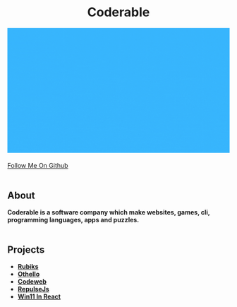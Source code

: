 <!DOCTYPE html>
<html>
<head>

</head>
<body>
<p>
<h1 align = "center"><b>Coderable</b></h1>
<img src="https://github.com/The-Coderable/.github/blob/main/profile/CODERABLE.gif?raw=true">
  <br><br>
<a href="https://github.com/CoderableOfficial"  align = "center">Follow Me On Github</a>
</b>
<br><br>
<h2>About</h2>
<b>Coderable is a software company which make websites, games, cli, programming languages, apps and puzzles.</b>
<br><br>
<h2>Projects</h2>
<b><ul>
<li><a href = "https://rubiks.coderable.studio">Rubiks</a></li>
<li><a href="https://othello.coderable.studio">Othello</a></li>
<li><a href="https://coderable.studio">Codeweb</a></li>
  <li><a href="https://repulsejs.coderable.studio">RepulseJs</a></li>
  <li><a href="https://win11.coderable.studio">Win11 In React</a></li>
  </ul></b>

<p>
</body>
</html>
